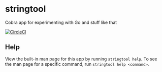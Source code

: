 # stringtool
Cobra app for experimenting with Go and stuff like that

[![CircleCI](https://circleci.com/gh/Ubunfu/stringtool.svg?style=svg)](https://circleci.com/gh/Ubunfu/stringtool)

## Help
View the built-in man page for this app by running ```stringtool help```.  To see the man page for a specific command, run ```stringtool help <command>```.

